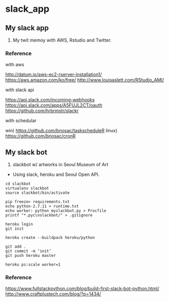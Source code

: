 # slack_app
## My slack app

1. My twit memoy with AWS, Rstudio and Twitter.

### Reference
with aws

http://datum.io/aws-ec2-rserver-installation1/
https://aws.amazon.com/ko/free/
http://www.louisaslett.com/RStudio_AMI/

with slack api

https://api.slack.com/incoming-webhooks
https://api.slack.com/apps/A5FUJL2CT/oauth
https://github.com/hrbrmstr/slackr

with schedular

win) https://github.com/bnosac/taskscheduleR
linux) https://github.com/bnosac/cronR

## My slack bot

1. slackbot w/ artworks in Seoul Museum of Art
- Using slack, heroku and Seoul Open API.

```
cd slackbot
virtualenv slackbot
source slackbot/bin/activate

pip freeze> requirements.txt
echo python-2.7.11 > runtime.txt
echo worker: python myslackbot.py > Procfile
printf "*.pyc\nslackbot/" > .gitignore

heroku login
git init

heroku create --buildpack heroku/python

git add .
git commit -m ‘init’
git push heroku master

heroku ps:scale worker=1
```

### Reference
https://www.fullstackpython.com/blog/build-first-slack-bot-python.html/
http://www.craftplustech.com/blog/?p=1434/

